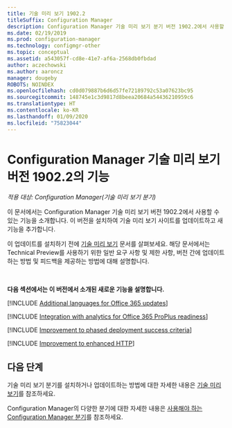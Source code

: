 ```yaml
---
title: 기술 미리 보기 1902.2
titleSuffix: Configuration Manager
description: Configuration Manager 기술 미리 보기 분기 버전 1902.2에서 사용할 수 있는 새로운 기능에 대해 알아봅니다.
ms.date: 02/19/2019
ms.prod: configuration-manager
ms.technology: configmgr-other
ms.topic: conceptual
ms.assetid: a543057f-cd8e-41e7-af6a-2568db0fbdad
author: aczechowski
ms.author: aaroncz
manager: dougeby
ROBOTS: NOINDEX
ms.openlocfilehash: cd0d079887b6d6d57fe72189792c53a07623bc95
ms.sourcegitcommit: 148745e1c3d9817d8beea20684a54436210959c6
ms.translationtype: HT
ms.contentlocale: ko-KR
ms.lasthandoff: 01/09/2020
ms.locfileid: "75823044"
---
```

# <a name="features-in-configuration-manager-technical-preview-version-19022"></a>Configuration Manager 기술 미리 보기 버전 1902.2의 기능

*적용 대상: Configuration Manager(기술 미리 보기 분기)*

이 문서에서는 Configuration Manager 기술 미리 보기 버전 1902.2에서 사용할 수 있는 기능을 소개합니다. 이 버전을 설치하여 기술 미리 보기 사이트를 업데이트하고 새 기능을 추가합니다. 

이 업데이트를 설치하기 전에 [기술 미리 보기](/sccm/core/get-started/technical-preview) 문서를 살펴보세요. 해당 문서에서는 Technical Preview를 사용하기 위한 일반 요구 사항 및 제한 사항, 버전 간에 업데이트하는 방법 및 피드백을 제공하는 방법에 대해 설명합니다.     


<!--  Known Issues Template
## Known issues 

[!INCLUDE [known issue title](includes/known-issue-bugid.md)]

-->



<br>

**다음 섹션에서는 이 버전에서 소개된 새로운 기능을 설명합니다.**  


[!INCLUDE [Additional languages for Office 365 updates](includes/1902-2/3555955.md)]

[!INCLUDE [Integration with analytics for Office 365 ProPlus readiness](includes/1902-2/3735402.md)]

[!INCLUDE [Improvement to phased deployment success criteria](includes/1902-2/3555946.md)]

[!INCLUDE [Improvement to enhanced HTTP](includes/1902-2/3798957.md)]



## <a name="next-steps"></a>다음 단계

기술 미리 보기 분기를 설치하거나 업데이트하는 방법에 대한 자세한 내용은 [기술 미리 보기](/sccm/core/get-started/technical-preview)를 참조하세요.    

Configuration Manager의 다양한 분기에 대한 자세한 내용은 [사용해야 하는 Configuration Manager 분기](/sccm/core/understand/which-branch-should-i-use)를 참조하세요.
